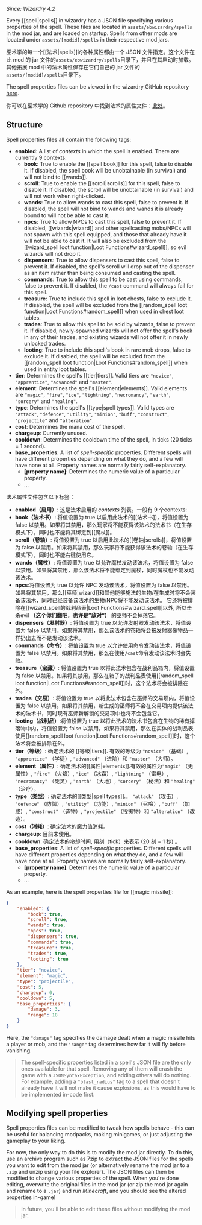 _Since: Wizardry 4.2_

Every [[spell|spells]] in wizardry has a JSON file specifying various properties of the spell. These files are located in `assets/ebwizardry/spells` in the mod jar, and are loaded on startup. Spells from other mods are located under `assets/[modid]/spells` in their respective mod jars. 

巫术学的每一个[[法术|spells]]的各种属性都由一个 JSON 文件指定。这个文件在此 mod 的 jar 文件的`assets/ebwizardry/spells`目录下，并且在其启动时加载。其他拓展 mod 中的法术属性保存在它们自己的 jar 文件的`assets/[modid]/spells`目录下。

The spell properties files can be viewed in the wizardry GitHub repository [here](https://github.com/Electroblob77/Wizardry/tree/1.12.2/src/main/resources/assets/ebwizardry/spells).

你可以在巫术学的 Github repository 中找到法术的属性文件：[此处](https://github.com/Electroblob77/Wizardry/tree/1.12.2/src/main/resources/assets/ebwizardry/spells)。

## Structure

Spell properties files all contain the following tags:

- **enabled**: A list of _contexts_ in which the spell is enabled. There are currently 9 contexts:
  - **book**: True to enable the [[spell book]] for this spell, false to disable it. If disabled, the spell book will be unobtainable (in survival) and will not bind to [[wands]].
  - **scroll**: True to enable the [[scroll|scrolls]] for this spell, false to disable it. If disabled, the scroll will be unobtainable (in survival) and will not work when right-clicked.
  - **wands**: True to allow wands to cast this spell, false to prevent it. If disabled, the spell will not bind to wands and wands it is already bound to will not be able to cast it.
  - **npcs**: True to allow NPCs to cast this spell, false to prevent it. If disabled, [[wizards|wizard]] and other spellcasting mobs/NPCs will not spawn with this spell equipped, and those that already have it will not be able to cast it. It will also be excluded from the [[wizard_spell loot function|Loot Functions#wizard_spell]], so evil wizards will not drop it.
  - **dispensers**: True to allow dispensers to cast this spell, false to prevent it. If disabled, the spell's scroll will drop out of the dispenser as an item rather than being consumed and casting the spell.
  - **commands**: True to allow this spell to be cast using commands, false to prevent it. If disabled, the `/cast` command will always fail for this spell.
  - **treasure**: True to include this spell in loot chests, false to exclude it. If disabled, the spell will be excluded from the [[random_spell loot function|Loot Functions#random_spell]] when used in chest loot tables.
  - **trades**: True to allow this spell to be sold by wizards, false to prevent it. If disabled, newly-spawned wizards will not offer the spell's book in any of their trades, and existing wizards will not offer it in newly unlocked trades.
  - **looting**: True to include this spell's book in rare mob drops, false to exclude it. If disabled, the spell will be excluded from the [[random_spell loot function|Loot Functions#random_spell]] when used in entity loot tables.
- **tier**: Determines the spell's [[tier|tiers]]. Valid tiers are `"novice"`, `"apprentice"`, `"advanced"` and `"master"`.
- **element**: Determines the spell's [[element|elements]]. Valid elements are `"magic"`, `"fire"`, `"ice"`, `"lightning"`, `"necromancy"`, `"earth"`, `"sorcery"` and `"healing"`.
- **type**: Determines the spell's [[type|spell types]]. Valid types are `"attack"`, `"defence"`, `"utility"`, `"minion"`, `"buff"`, `"construct"`, `"projectile"` and `"alteration"`.
- **cost**: Determines the mana cost of the spell.
- **chargeup**: Currently unused.
- **cooldown**: Determines the cooldown time of the spell, in ticks (20 ticks = 1 second).
- **base_properties**: A list of _spell-specific_ properties. Different spells will have different properties depending on what they do, and a few will have none at all. Property names are normally fairly self-explanatory.
  - **[property name]**: Determines the numeric value of a particular property.
  - ...
  
  
法术属性文件包含以下标签：

 - **enabled（启用）**: 这是法术启用的 _contexts_ 列表。一般有 9 个contexts:
  - **book（法术书）**: 将值设置为 true 以启用此法术的[[法术书]]，将值设置为 false 以禁用。如果将其禁用，那么玩家将不能获得该法术的法术书（在生存模式下），同时也不能将其绑定到[[魔杖]]。
  - **scroll（卷轴）**: 将值设置为 true 以启用此法术的[[卷轴|scrolls]]，将值设置为 false 以禁用。如果将其禁用，那么玩家将不能获得该法术的卷轴（在生存模式下），同时也不能右键使用它。
  - **wands（魔杖）**: 将值设置为 true 以允许魔杖发动该法术，将值设置为 false 以禁用。如果将其禁用，那么该法术将不能绑定到魔杖，同时魔杖也不能发动该法术。
  - **npcs**:将值设置为 true 以允许 NPC 发动该法术，将值设置为 false 以禁用。如果将其禁用，那么[[巫师|wizard]]和其他能够施法的生物/在生成时将不会装备该法术，同时已经装备该法术的生物/NPC将不能发动该法术。 它还将被排除在[[wizard_spell的战利品表|Loot Functions#wizard_spell]]以外, 所以击杀evil **（这个你们翻吧，也许是”敌对“）** 的巫师不会掉落它。
  - **dispensers（发射器）**: 将值设置为 true 以允许发射器发动该法术，将值设置为 false 以禁用。如果将其禁用，那么该法术的卷轴将会被发射器像物品一样扔出去而不是发动该法术。
  - **commands（命令）**: 将值设置为 true 以允许使用命令发动该法术，将值设置为 false 以禁用。如果将其禁用，那么在使用`/cast`命令发动该法术时会失败。
  - **treasure（宝藏）**: 将值设置为 true 以将此法术包含在战利品箱内，将值设置为 false 以禁用。如果将其禁用，那么在箱子的战利品表使用[[random_spell loot function|Loot Functions#random_spell]]时，这个法术将会被排除在外。
  - **trades（交易）**: 将值设置为 true 以将此法术包含在巫师的交易项内，将值设置为 false 以禁用。如果将其禁用，新生成的巫师将不会在交易项内提供该法术的法术书，同时现有巫师新解锁的交易项中也将不会包含它。
  - **looting（战利品）**:将值设置为 true 以将此法术的法术书包含在生物的稀有掉落物中内，将值设置为 false 以禁用。如果将其禁用，那么在实体的战利品表使用[[random_spell loot function|Loot Functions#random_spell]]时，这个法术将会被排除在外。
- **tier（等级）**: 确定法术的 [[等级|tiers]]. 有效的等级为 `"novice"` （基础）, `"apprentice"` （学徒）, `"advanced"` （进阶）和 `"master"` （大师）。 
- **element（属性）**: 确定法术的[[属性|elements]].有效的属性为`"magic"` （无属性）, `"fire"` （火焰）, `"ice"` （冰霜）, `"lightning"` （雷电）, `"necromancy"` （死灵）, `"earth"` （大地）, `"sorcery"` （秘法）和 `"healing"` （治疗）。
- **type（类型）**: 确定法术的[[类型|spell types]].。 `"attack"` （攻击）, `"defence"` （防御）, `"utility"` （功能）, `"minion"` （召唤）, `"buff"` （加成）, `"construct"` （造物）, `"projectile"` （投掷物）和 `"alteration"` （改造）。
- **cost（消耗）**: 确定法术的魔力值消耗。
- **chargeup**: 目前未使用。
- **cooldown**: 确定法术的冷却时间, 用刻（tick）来表示 (20 刻 = 1 秒) 。
- **base_properties**: A list of _spell-specific_ properties. Different spells will have different properties depending on what they do, and a few will have none at all. Property names are normally fairly self-explanatory.
  - **[property name]**: Determines the numeric value of a particular property.
  - ...

As an example, here is the spell properties file for [[magic missile]]:

```json
{
	"enabled": {
		"book": true,
		"scroll": true,
		"wands": true,
		"npcs": true,
		"dispensers": true,
		"commands": true,
		"treasure": true,
		"trades": true,
		"looting": true
	},
	"tier": "novice",
	"element": "magic",
	"type": "projectile",
	"cost": 5,
	"chargeup": 0,
	"cooldown": 5,
	"base_properties": {
		"damage": 3,
		"range": 18
	}
}
```

Here, the `"damage"` tag specifies the damage dealt when a magic missile hits a player or mob, and the `"range"` tag determines how far it will fly before vanishing.

> The spell-specific properties listed in a spell's JSON file are the only ones available for that spell. Removing any of them will crash the game with a `JSONSyntaxException`, and adding others will do nothing. For example, adding a `"blast_radius"` tag to a spell that doesn't already have it will not make it cause explosions, as this would have to be implemented in-code first.

## Modifying spell properties

Spell properties files can be modified to tweak how spells behave - this can be useful for balancing modpacks, making minigames, or just adjusting the gameplay to your liking.

For now, the only way to do this is to modify the mod jar directly. To do this, use an archive program such as 7zip to extract the JSON files for the spells you want to edit from the mod jar (or alternatively rename the mod jar to a `.zip` and unzip using your file explorer). The JSON files can then be modified to change various properties of the spell. When you're done editing, overwrite the original files in the mod jar (or zip the mod jar again and rename to a `.jar`) and run _Minecraft_, and you should see the altered properties in-game!

> In future, you'll be able to edit these files without modifying the mod jar.
